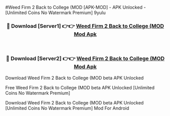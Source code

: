#Weed Firm 2 Back to College (MOD [APK-MOD] - APK Unlocked - [Unlimited Coins No Watermark Premium] 9yulu



<div align="center">

<h3>🔴 Download [Server1] 👉👉 <a href="https://momento.my/?title=Weed_Firm_2_Back_to_College_(MOD">Weed Firm 2 Back to College (MOD Mod Apk</a></h3><br>

<h3>🔴 Download [Server2] 👉👉 <a href="https://momento.my/?title=Weed_Firm_2_Back_to_College_(MOD">Weed Firm 2 Back to College (MOD Mod Apk</a></h3>
</div>



Download Weed Firm 2 Back to College (MOD beta APK Unlocked

Free Weed Firm 2 Back to College (MOD beta APK Unlocked [Unlimited Coins No Watermark Premium]

Download Weed Firm 2 Back to College (MOD beta APK Unlocked [Unlimited Coins No Watermark Premium] Mod For Android
